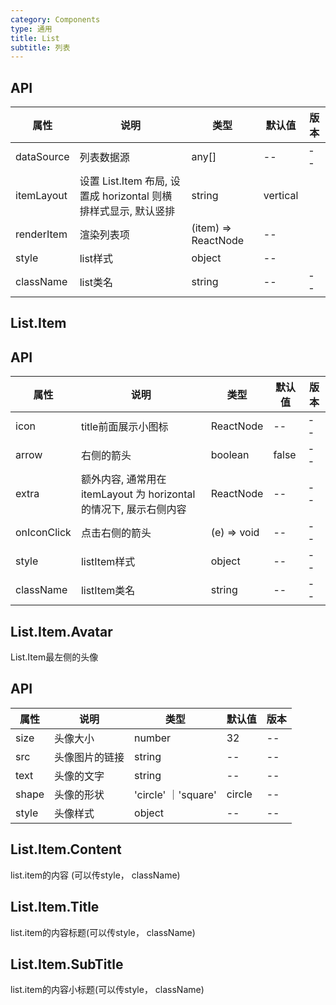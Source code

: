 ```yaml
---
category: Components
type: 通用
title: List
subtitle: 列表
---
```

## API

| 属性 | 说明 | 类型 | 默认值 | 版本 |
| --- | --- | --- | --- | --- |
|dataSource|列表数据源|any[]|--|--|
|itemLayout|设置 List.Item 布局, 设置成 horizontal 则横排样式显示, 默认竖排 | string | vertical||
|renderItem|渲染列表项|(item) => ReactNode| --||
|style|list样式| object| --||
|className|list类名|string|--|--|



## List.Item
## API
| 属性 | 说明 | 类型 | 默认值 | 版本 |
| --- | --- | --- | --- | --- |
|icon|title前面展示小图标|ReactNode| --| --|
|arrow|右侧的箭头| boolean|false|--|
|extra|额外内容, 通常用在 itemLayout 为 horizontal 的情况下, 展示右侧内容| ReactNode | --|--|
|onIconClick|点击右侧的箭头|(e) => void|--|--|
|style|listItem样式| object| --|--|
|className|listItem类名| string |--|--|

## List.Item.Avatar 
List.Item最左侧的头像
## API
| 属性 | 说明 | 类型 | 默认值 | 版本 |
| --- | --- | --- | --- | --- |
|size|头像大小|number| 32|--|
|src|头像图片的链接| string|--|--|
|text|头像的文字|string|--|--|
|shape| 头像的形状| 'circle' ｜'square' | circle|--|
|style|头像样式| object|--|--|

## List.Item.Content
list.item的内容 (可以传style， className)
## List.Item.Title
list.item的内容标题(可以传style， className)
## List.Item.SubTitle
list.item的内容小标题(可以传style， className)



